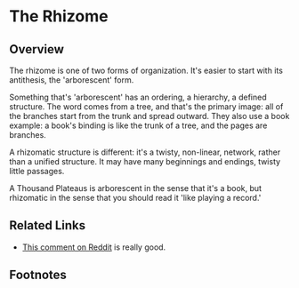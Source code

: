 The Rhizome
===========

Overview
--------

The rhizome is one of two forms of organization. It's easier to start
with its antithesis, the 'arborescent' form.

Something that's 'arborescent' has an ordering, a hierarchy, a defined
structure. The word comes from a tree, and that's the primary image: all
of the branches start from the trunk and spread outward. They also use a
book example: a book's binding is like the trunk of a tree, and the
pages are branches.

A rhizomatic structure is different: it's a twisty, non-linear, network,
rather than a unified structure. It may have many beginnings and
endings, twisty little passages.

A Thousand Plateaus is arborescent in the sense that it's a book, but
rhizomatic in the sense that you should read it 'like playing a record.'

Related Links
-------------

-   [This comment on
    Reddit](http://www.reddit.com/r/CriticalTheory/comments/1bfp7t/deleuze_and_guattaris_rhizome_concept_can_someone/c96sj0u)
    is really good.

Footnotes
---------

